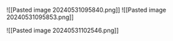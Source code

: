 ![[Pasted image 20240531095840.png]]
![[Pasted image 20240531095853.png]]

![[Pasted image 20240531102546.png]]
